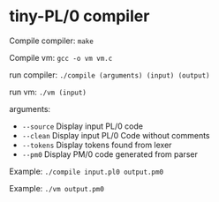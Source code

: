 # tiny-PL/0 compiler

Compile compiler: `make`

Compile vm: `gcc -o vm vm.c`

run compiler: `./compile (arguments) (input) (output)`

run vm: `./vm (input)`

arguments:

* `--source` Display input PL/0 code
* `--clean` Display input PL/0 Code without comments
* `--tokens` Display tokens found from lexer
* `--pm0` Display PM/0 code generated from parser

Example: `./compile input.pl0 output.pm0`

Example: `./vm output.pm0`
